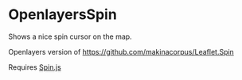 OpenlayersSpin
==============

Shows a nice spin cursor on the map.

Openlayers version of https://github.com/makinacorpus/Leaflet.Spin

Requires [Spin.js](http://fgnass.github.com/spin.js/)
